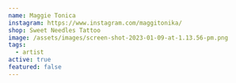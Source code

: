 ```yaml
---
name: Maggie Tonica
instagram: https://www.instagram.com/maggitonika/
shop: Sweet Needles Tattoo
image: /assets/images/screen-shot-2023-01-09-at-1.13.56-pm.png
tags:
  - artist
active: true
featured: false
---
```

